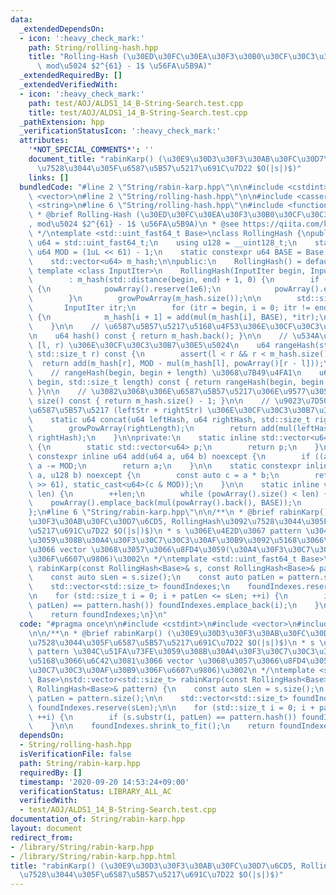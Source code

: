 ```yaml
---
data:
  _extendedDependsOn:
  - icon: ':heavy_check_mark:'
    path: String/rolling-hash.hpp
    title: "Rolling-Hash (\u30ED\u30FC\u30EA\u30F3\u30B0\u30CF\u30C3\u30B7\u30E5,\
      \ mod\u5024 $2^{61} - 1$ \u56FA\u5B9A)"
  _extendedRequiredBy: []
  _extendedVerifiedWith:
  - icon: ':heavy_check_mark:'
    path: test/AOJ/ALDS1_14_B-String-Search.test.cpp
    title: test/AOJ/ALDS1_14_B-String-Search.test.cpp
  _pathExtension: hpp
  _verificationStatusIcon: ':heavy_check_mark:'
  attributes:
    '*NOT_SPECIAL_COMMENTS*': ''
    document_title: "rabinKarp() (\u30E9\u30D3\u30F3\u30AB\u30FC\u30D7\u6CD5, RollingHash\u3092\
      \u7528\u3044\u305F\u6587\u5B57\u5217\u691C\u7D22 $O(|s|)$)"
    links: []
  bundledCode: "#line 2 \"String/rabin-karp.hpp\"\n\n#include <cstdint>\n#include\
    \ <vector>\n#line 2 \"String/rolling-hash.hpp\"\n\n#include <cassert>\n#include\
    \ <string>\n#line 6 \"String/rolling-hash.hpp\"\n#include <functional>\n\n/**\n\
    \ * @brief Rolling-Hash (\u30ED\u30FC\u30EA\u30F3\u30B0\u30CF\u30C3\u30B7\u30E5\
    , mod\u5024 $2^{61} - 1$ \u56FA\u5B9A)\n * @see https://qiita.com/keymoon/items/11fac5627672a6d6a9f6\n\
    \ */\ntemplate <std::uint_fast64_t Base>\nclass RollingHash {\npublic:\n    using\
    \ u64 = std::uint_fast64_t;\n    using u128 = __uint128_t;\n    static constexpr\
    \ u64 MOD = (1uL << 61) - 1;\n    static constexpr u64 BASE = Base;\n\nprivate:\n\
    \    std::vector<u64> m_hash;\n\npublic:\n    RollingHash() = default;\n\n   \
    \ template <class InputIter>\n    RollingHash(InputIter begin, InputIter end)\n\
    \        : m_hash(std::distance(begin, end) + 1, 0) {\n        if (powArray().empty())\
    \ {\n            powArray().reserve(1e6);\n            powArray().emplace_back(1);\n\
    \        }\n        growPowArray(m_hash.size());\n\n        std::size_t i;\n \
    \       InputIter itr;\n        for (itr = begin, i = 0; itr != end; ++itr, ++i)\
    \ {\n            m_hash[i + 1] = add(mul(m_hash[i], BASE), *itr);\n        }\n\
    \    }\n\n    // \u6587\u5B57\u5217\u5168\u4F53\u306E\u30CF\u30C3\u30B7\u30E5\u5024\
    \n    u64 hash() const { return m_hash.back(); }\n\n    // \u534A\u958B\u533A\u9593\
    \ [l, r) \u306E\u30CF\u30C3\u30B7\u30E5\u5024\n    u64 rangeHash(std::size_t l,\
    \ std::size_t r) const {\n        assert(l < r && r < m_hash.size());\n      \
    \  return add(m_hash[r], MOD - mul(m_hash[l], powArray()[r - l]));\n    }\n\n\
    \    // rangeHash(begin, begin + length) \u3068\u7B49\u4FA1\n    u64 substr(std::size_t\
    \ begin, std::size_t length) const { return rangeHash(begin, begin + length);\
    \ }\n\n    // \u3082\u3068\u306E\u6587\u5B57\u5217\u306E\u9577\u3055\n    std::size_t\
    \ size() const { return m_hash.size() - 1; }\n\n    // \u9023\u7D50\u3057\u305F\
    \u6587\u5B57\u5217 (leftStr + rightStr) \u306E\u30CF\u30C3\u30B7\u30E5\u5024\n\
    \    static u64 concat(u64 leftHash, u64 rightHash, std::size_t rightLength) {\n\
    \        growPowArray(rightLength);\n        return add(mul(leftHash, powArray()[rightLength]),\
    \ rightHash);\n    }\n\nprivate:\n    static inline std::vector<u64>& powArray()\
    \ {\n        static std::vector<u64> p;\n        return p;\n    }\n\n    static\
    \ constexpr inline u64 add(u64 a, u64 b) noexcept {\n        if ((a += b) >= MOD)\
    \ a -= MOD;\n        return a;\n    }\n\n    static constexpr inline u64 mul(u128\
    \ a, u128 b) noexcept {\n        const auto c = a * b;\n        return add(static_cast<u64>(c\
    \ >> 61), static_cast<u64>(c & MOD));\n    }\n\n    static inline void growPowArray(std::size_t\
    \ len) {\n        ++len;\n        while (powArray().size() < len) {\n        \
    \    powArray().emplace_back(mul(powArray().back(), BASE));\n        }\n    }\n\
    };\n#line 6 \"String/rabin-karp.hpp\"\n\n/**\n * @brief rabinKarp() (\u30E9\u30D3\
    \u30F3\u30AB\u30FC\u30D7\u6CD5, RollingHash\u3092\u7528\u3044\u305F\u6587\u5B57\
    \u5217\u691C\u7D22 $O(|s|)$)\n * s \u306E\u4E2D\u3067 pattern \u304C\u51FA\u73FE\
    \u3059\u308B\u30A4\u30F3\u30C7\u30C3\u30AF\u30B9\u3092\u5168\u3066\u6C42\u3081\
    \u3066 vector \u3068\u3057\u3066\u8FD4\u3059(\u30A4\u30F3\u30C7\u30C3\u30AF\u30B9\
    \u306F\u6607\u9806)\u3002\n */\ntemplate <std::uint_fast64_t Base>\nstd::vector<std::size_t>\
    \ rabinKarp(const RollingHash<Base>& s, const RollingHash<Base>& pattern) {\n\
    \    const auto sLen = s.size();\n    const auto patLen = pattern.size();\n\n\
    \    std::vector<std::size_t> foundIndexes;\n    foundIndexes.reserve(sLen);\n\
    \n    for (std::size_t i = 0; i + patLen <= sLen; ++i) {\n        if (s.substr(i,\
    \ patLen) == pattern.hash()) foundIndexes.emplace_back(i);\n    }\n\n    foundIndexes.shrink_to_fit();\n\
    \    return foundIndexes;\n}\n"
  code: "#pragma once\n\n#include <cstdint>\n#include <vector>\n#include \"./rolling-hash.hpp\"\
    \n\n/**\n * @brief rabinKarp() (\u30E9\u30D3\u30F3\u30AB\u30FC\u30D7\u6CD5, RollingHash\u3092\
    \u7528\u3044\u305F\u6587\u5B57\u5217\u691C\u7D22 $O(|s|)$)\n * s \u306E\u4E2D\u3067\
    \ pattern \u304C\u51FA\u73FE\u3059\u308B\u30A4\u30F3\u30C7\u30C3\u30AF\u30B9\u3092\
    \u5168\u3066\u6C42\u3081\u3066 vector \u3068\u3057\u3066\u8FD4\u3059(\u30A4\u30F3\
    \u30C7\u30C3\u30AF\u30B9\u306F\u6607\u9806)\u3002\n */\ntemplate <std::uint_fast64_t\
    \ Base>\nstd::vector<std::size_t> rabinKarp(const RollingHash<Base>& s, const\
    \ RollingHash<Base>& pattern) {\n    const auto sLen = s.size();\n    const auto\
    \ patLen = pattern.size();\n\n    std::vector<std::size_t> foundIndexes;\n   \
    \ foundIndexes.reserve(sLen);\n\n    for (std::size_t i = 0; i + patLen <= sLen;\
    \ ++i) {\n        if (s.substr(i, patLen) == pattern.hash()) foundIndexes.emplace_back(i);\n\
    \    }\n\n    foundIndexes.shrink_to_fit();\n    return foundIndexes;\n}\n"
  dependsOn:
  - String/rolling-hash.hpp
  isVerificationFile: false
  path: String/rabin-karp.hpp
  requiredBy: []
  timestamp: '2020-09-20 14:53:24+09:00'
  verificationStatus: LIBRARY_ALL_AC
  verifiedWith:
  - test/AOJ/ALDS1_14_B-String-Search.test.cpp
documentation_of: String/rabin-karp.hpp
layout: document
redirect_from:
- /library/String/rabin-karp.hpp
- /library/String/rabin-karp.hpp.html
title: "rabinKarp() (\u30E9\u30D3\u30F3\u30AB\u30FC\u30D7\u6CD5, RollingHash\u3092\
  \u7528\u3044\u305F\u6587\u5B57\u5217\u691C\u7D22 $O(|s|)$)"
---
```

